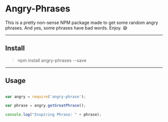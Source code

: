 # Angry-Phrases

This is a pretty non-sense NPM package made to get some random angry phrases. And yes, some phrases have bad words. Enjoy.  :smile:

***

## Install

> npm install angry-phrases --save

***

## Usage

``` js

var angry = require('angry-phrase');

var phrase = angry.getGreatPhrase();

console.log("Inspiring Phrase: " + phrase);

```
